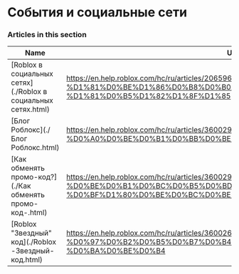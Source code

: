 # События и социальные сети  
### Articles in this section
Name|URL
-|-
[Roblox в социальных сетях](./Roblox в социальных сетях.html) |https://en.help.roblox.com/hc/ru/articles/206596923-Roblox-%D0%B2-%D1%81%D0%BE%D1%86%D0%B8%D0%B0%D0%BB%D1%8C%D0%BD%D1%8B%D1%85-%D1%81%D0%B5%D1%82%D1%8F%D1%85
[Блог Роблокс](./Блог Роблокс.html) |https://en.help.roblox.com/hc/ru/articles/360029134331-%D0%91%D0%BB%D0%BE%D0%B3-%D0%A0%D0%BE%D0%B1%D0%BB%D0%BE%D0%BA%D1%81
[Как обменять промо-код?](./Как обменять промо-код-.html) |https://en.help.roblox.com/hc/ru/articles/360029650831-%D0%9A%D0%B0%D0%BA-%D0%BE%D0%B1%D0%BC%D0%B5%D0%BD%D1%8F%D1%82%D1%8C-%D0%BF%D1%80%D0%BE%D0%BC%D0%BE-%D0%BA%D0%BE%D0%B4-
[Roblox "Звездный" код](./Roblox -Звездный- код.html) |https://en.help.roblox.com/hc/ru/articles/360026181292-Roblox-%D0%97%D0%B2%D0%B5%D0%B7%D0%B4%D0%BD%D1%8B%D0%B9-%D0%BA%D0%BE%D0%B4